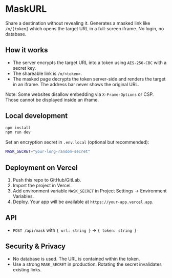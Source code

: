 # MaskURL

Share a destination without revealing it. Generates a masked link like `/m/[token]` which opens the target URL in a full-screen iframe. No login, no database.

## How it works
- The server encrypts the target URL into a token using `AES-256-CBC` with a secret key.
- The shareable link is `/m/<token>`.
- The masked page decrypts the token server-side and renders the target in an iframe. The address bar never shows the original URL.

Note: Some websites disallow embedding via `X-Frame-Options` or CSP. Those cannot be displayed inside an iframe.

## Local development

```bash
npm install
npm run dev
```

Set an encryption secret in `.env.local` (optional but recommended):

```bash
MASK_SECRET="your-long-random-secret"
```

## Deployment on Vercel
1. Push this repo to GitHub/GitLab.
2. Import the project in Vercel.
3. Add environment variable `MASK_SECRET` in Project Settings → Environment Variables.
4. Deploy. Your app will be available at `https://your-app.vercel.app`.

## API
- `POST /api/mask` with `{ url: string }` → `{ token: string }`

## Security & Privacy
- No database is used. The URL is contained within the token.
- Use a strong `MASK_SECRET` in production. Rotating the secret invalidates existing links.
